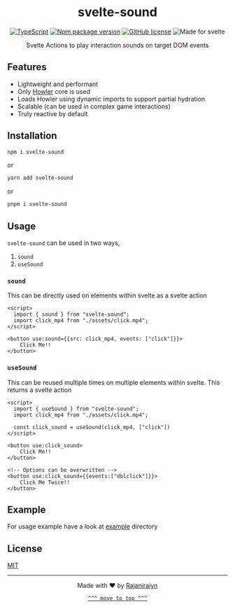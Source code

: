<div align=center id=top>

# svelte-sound

[![TypeScript](https://badgen.net/badge/icon/typescript?icon=typescript&label)](https://typescriptlang.org) [![Npm package version](https://badgen.net/npm/v/svelte-sound)](https://npmjs.com/package/svelte-sound) [![GitHub license](https://badgen.net/github/license/Rajaniraiyn/svelte-sound)](LICENSE) ![Made for svelte](https://img.shields.io/badge/made%20for-svelte-red)

Svelte Actions to play interaction sounds on target DOM events

</div>

## Features

- Lightweight and performant
- Only [Howler](https://howlerjs.com) core is used
- Loads Howler using dynamic imports to support partial hydration
- Scalable (can be used in complex game interactions)
- Truly reactive by default

## Installation

```sh
npm i svelte-sound
```

or

```sh
yarn add svelte-sound
```

or

```sh
pnpm i svelte-sound
```

## Usage

`svelte-sound` can be used in two ways,

1. `sound`
2. `useSound`

### `sound`

This can be directly used on elements within svelte as a svelte action

```svelte
<script>
  import { sound } from "svelte-sound";
  import click_mp4 from "./assets/click.mp4";
</script>

<button use:sound={{src: click_mp4, events: ["click"]}}>
    Click Me!!
</button>
```

### `useSound`

This can be reused multiple times on multiple elements within svelte. This returns a svelte action

```svelte
<script>
  import { useSound } from "svelte-sound";
  import click_mp4 from "./assets/click.mp4";

  const click_sound = useSound(click_mp4, ["click"])
</script>

<button use:click_sound>
    Click Me!!
</button>

<!-- Options can be overwritten -->
<button use:click_sound={{events:["dblclick"]}}>
    Click Me Twice!!
</button>
```

## Example

For usage example have a look at [example](example/) directory

## License

[MIT](LICENSE)

<div align=center>

---

Made with ❤️ by [Rajaniraiyn](https://rajaniraiyn.github.io)

[`^^^ move to top ^^^`](#top)

</div>

